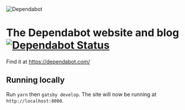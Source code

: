 ![Dependabot](https://dependabot.com/images/dependabot-logo-full.svg)

# The Dependabot website and blog [![Dependabot Status](https://api.dependabot.com/badges/status?host=github&identifier=89260544)](https://dependabot.com)

Find it at https://dependabot.com/

## Running locally

Run `yarn` then `gatsby develop`. The site will now be running at `http://localhost:8000`.
